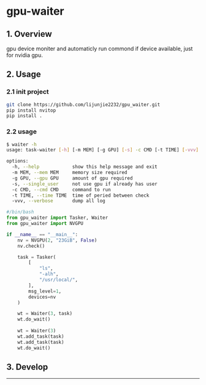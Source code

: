# gpu-waiter

## 1. Overview

gpu device moniter and automaticly run commond if device available, just for nvidia gpu.

## 2. Usage

### 2.1 init project

```bash
git clone https://github.com/lijunjie2232/gpu_waiter.git
pip install nvitop
pip install .
```

### 2.2 usage


```bash
$ waiter -h
usage: task-waiter [-h] [-m MEM] [-g GPU] [-s] -c CMD [-t TIME] [-vvv]

options:
  -h, --help            show this help message and exit
  -m MEM, --mem MEM     memory size required
  -g GPU, --gpu GPU     amount of gpu required
  -s, --single_user     not use gpu if already has user
  -c CMD, --cmd CMD     command to run
  -t TIME, --time TIME  time of peried between check
  -vvv, --verbose       dump all log
```

```python
#/bin/bash
from gpu_waiter import Tasker, Waiter
from gpu_waiter import NVGPU

if __name__ == "__main__":
    nv = NVGPU(2, "23GiB", False)
    nv.check()

    task = Tasker(
        [
            "ls",
            "-alh",
            "/usr/local/",
        ],
        msg_level=1,
        devices=nv
    )

    wt = Waiter(3, task)
    wt.do_wait()
    
    wt = Waiter(3)
    wt.add_task(task)
    wt.add_task(task)
    wt.do_wait()

```

## 3. Develop

---